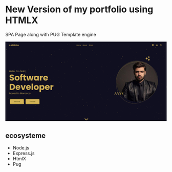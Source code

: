 # New Version of my portfolio using HTMLX


SPA Page along with PUG Template engine

<!-- write a image tag with src existe in the root of this branch with the name photo.png -->
<img src="photo.png" alt="image if said ait driss portfolio">

<!-- <img src=""> -->

## ecosysteme
- Node.js
- Express.js
- HtmlX
- Pug
